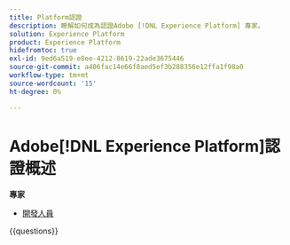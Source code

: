 ```yaml
---
title: Platform認證
description: 瞭解如何成為認證Adobe [!DNL Experience Platform] 專家。
solution: Experience Platform
product: Experience Platform
hidefromtoc: true
exl-id: 9ed6a519-e8ee-4212-8619-22ade3675446
source-git-commit: a406fac14e66f8aed5ef3b288356e12ffa1f98a0
workflow-type: tm+mt
source-wordcount: '15'
ht-degree: 0%

---
```


# Adobe[!DNL Experience Platform]認證概述

**專家**

* [開發人員](/help/certifications/aep/aep-e-foundations.md) <!--AD0-E601-->

{{questions}}

